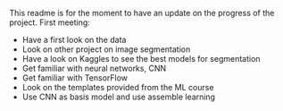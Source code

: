 This readme is for the moment to have an update on the progress of the project.
First meeting:
- Have a first look on the data
- Look on other project on image segmentation
- Have a look on Kaggles to see the best models for segmentation
- Get familiar with neural networks, CNN
- Get familiar with TensorFlow
- Look on the templates provided from the ML course
- Use CNN as basis model and use assemble learning
